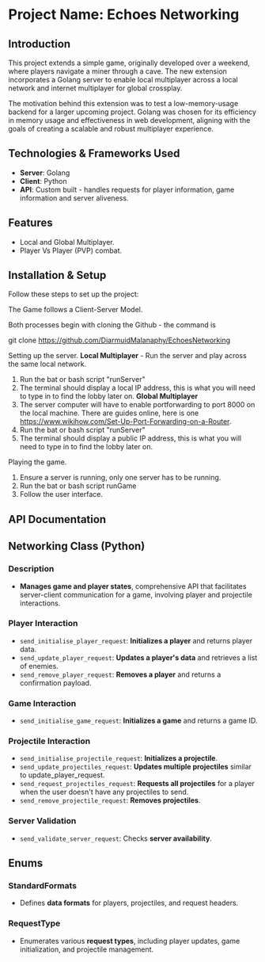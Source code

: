 # Project Name: Echoes Networking
## Introduction

This project extends a simple game, originally developed over a weekend, where players navigate a miner through a cave. The new extension incorporates a Golang server to enable local multiplayer across a local network and internet multiplayer for global crossplay.

The motivation behind this extension was to test a low-memory-usage backend for a larger upcoming project. Golang was chosen for its efficiency in memory usage and effectiveness in web development, aligning with the goals of creating a scalable and robust multiplayer experience.

## Technologies & Frameworks Used
- **Server**: Golang
- **Client**: Python
- **API**: Custom built - handles requests for player information, game information and server aliveness.

## Features
- Local and Global Multiplayer.
- Player Vs Player (PVP) combat.


## Installation & Setup
Follow these steps to set up the project:

The Game follows a Client-Server Model.

Both processes begin with cloning the Github - the command is

git clone https://github.com/DiarmuidMalanaphy/EchoesNetworking

Setting up the server.
   **Local Multiplayer** - Run the server and play across the same local network.
1. Run the bat or bash script "runServer"
2. The terminal should display a local IP address, this is what you will need to type in to find the lobby later on.
   **Global Multiplayer**
1. The server computer will have to enable portforwarding to port 8000 on the local machine. There are guides online, here is one https://www.wikihow.com/Set-Up-Port-Forwarding-on-a-Router.
2. Run the bat or bash script "runServer"
3. The terminal should display a public IP address, this is what you will need to type in to find the lobby later on.

Playing the game.

1. Ensure a server is running, only one server has to be running.
2. Run the bat or bash script runGame
3. Follow the user interface.

## API Documentation

## Networking Class (Python)

### Description

- **Manages game and player states**, comprehensive API that facilitates server-client communication for a game, involving player and projectile interactions.

### Player Interaction
- `send_initialise_player_request`: **Initializes a player** and returns player data.
- `send_update_player_request`: **Updates a player's data** and retrieves a list of enemies.
- `send_remove_player_request`: **Removes a player** and returns a confirmation payload.
### Game Interaction
- `send_initialise_game_request`: **Initializes a game** and returns a game ID.

### Projectile Interaction
- `send_initialise_projectile_request`: **Initializes a projectile**.
- `send_update_projectiles_request`: **Updates multiple projectiles** similar to update_player_request.
- `send_request_projectiles_request`: **Requests all projectiles** for a player when the user doesn't have any projectiles to send.
- `send_remove_projectile_request`: **Removes projectiles**.
### Server Validation
- `send_validate_server_request`: Checks **server availability**.

## Enums

### StandardFormats
- Defines **data formats** for players, projectiles, and request headers.

### RequestType
- Enumerates various **request types**, including player updates, game initialization, and projectile management.



